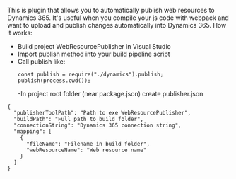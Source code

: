 This is plugin that allows you to automatically publish web resources to Dynamics 365. It's useful when you compile your js code with webpack and want to upload and publish changes automatically into Dynamics 365.
How it works:

- Build project WebResourcePublisher in Visual Studio
- Import publish method into your build pipeline script
- Call publish like:
  ```
  const publish = require("./dynamics").publish;
  publish(process.cwd());
  ```
  -In project root folder (near package.json) create publisher.json

```
{
  "publisherToolPath": "Path to exe WebResourcePublisher",
  "buildPath": "Full path to build folder",
  "connectionString": "Dynamics 365 connection string",
  "mapping": [
    {
      "fileName": "Filename in build folder",
      "webResourceName": "Web resource name"
    }
  ]
}

```
